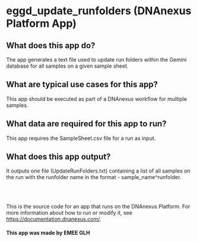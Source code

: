 <!-- dx-header -->
# eggd_update_runfolders (DNAnexus Platform App)


## What does this app do?
The app generates a text file used to update run folders within the Gemini database for all samples on a given sample sheet.

## What are typical use cases for this app?
This app should be executed as part of a DNAnexus workflow for multiple samples.

## What data are required for this app to run?
This app requires the SampleSheet.csv file for a run as input.

## What does this app output?
It outputs one file (UpdateRunFolders.txt) containing a list of all samples on the run with the runfolder name in the format - sample_name^runfolder.

</br></br>

This is the source code for an app that runs on the DNAnexus Platform.
For more information about how to run or modify it, see
https://documentation.dnanexus.com/.

#### This app was made by EMEE GLH